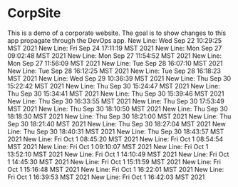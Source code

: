# CorpSite

This is a demo of a corporate website.  The goal is to show changes to this app propagate through the DevOps app.
New Line: Wed Sep 22 10:29:25 MST 2021
New Line: Fri Sep 24 17:11:19 MST 2021
New Line: Mon Sep 27 09:02:48 MST 2021
New Line: Mon Sep 27 11:54:52 MST 2021
New Line: Mon Sep 27 11:56:09 MST 2021
New Line: Tue Sep 28 16:07:10 MST 2021
New Line: Tue Sep 28 16:12:25 MST 2021
New Line: Tue Sep 28 16:18:23 MST 2021
New Line: Wed Sep 29 10:36:39 MST 2021
New Line: Thu Sep 30 15:22:42 MST 2021
New Line: Thu Sep 30 15:24:47 MST 2021
New Line: Thu Sep 30 15:34:41 MST 2021
New Line: Thu Sep 30 15:39:46 MST 2021
New Line: Thu Sep 30 16:33:55 MST 2021
New Line: Thu Sep 30 17:53:49 MST 2021
New Line: Thu Sep 30 18:10:50 MST 2021
New Line: Thu Sep 30 18:18:30 MST 2021
New Line: Thu Sep 30 18:21:00 MST 2021
New Line: Thu Sep 30 18:21:40 MST 2021
New Line: Thu Sep 30 18:27:04 MST 2021
New Line: Thu Sep 30 18:40:31 MST 2021
New Line: Thu Sep 30 18:43:57 MST 2021
New Line: Fri Oct  1 08:45:20 MST 2021
New Line: Fri Oct  1 08:54:54 MST 2021
New Line: Fri Oct  1 09:10:07 MST 2021
New Line: Fri Oct  1 13:52:10 MST 2021
New Line: Fri Oct  1 14:10:49 MST 2021
New Line: Fri Oct  1 14:45:30 MST 2021
New Line: Fri Oct  1 15:11:59 MST 2021
New Line: Fri Oct  1 15:16:48 MST 2021
New Line: Fri Oct  1 16:22:01 MST 2021
New Line: Fri Oct  1 16:39:53 MST 2021
New Line: Fri Oct  1 16:42:03 MST 2021
